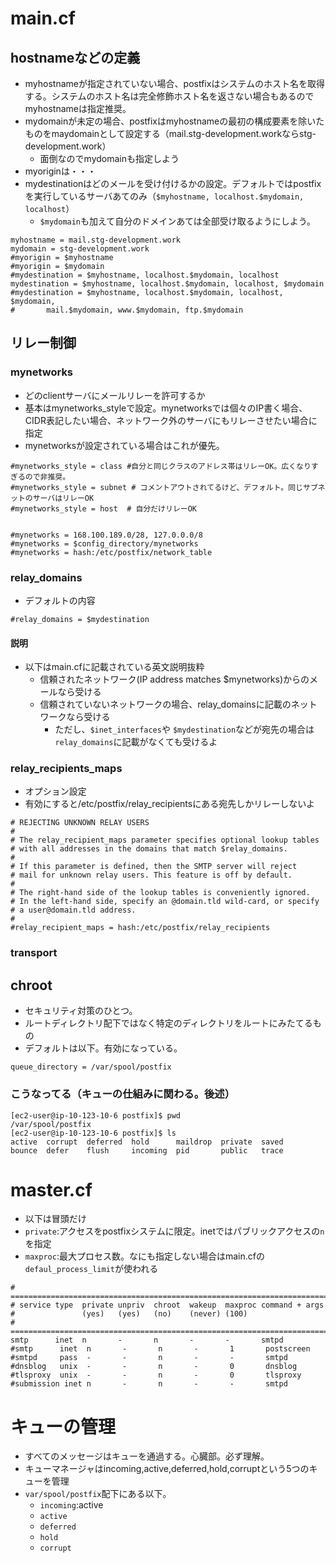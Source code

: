 # main.cf
## hostnameなどの定義
- myhostnameが指定されていない場合、postfixはシステムのホスト名を取得する。システムのホスト名は完全修飾ホスト名を返さない場合もあるのでmyhostnameは指定推奨。
- mydomainが未定の場合、postfixはmyhostnameの最初の構成要素を除いたものをmaydomainとして設定する（mail.stg-development.workならstg-development.work）
  - 面倒なのでmydomainも指定しよう
- myoriginは・・・
- mydestinationはどのメールを受け付けるかの設定。デフォルトではpostfixを実行しているサーバあてのみ（`$myhostname, localhost.$mydomain, localhost`）
  - `$mydomain`も加えて自分のドメインあては全部受け取るようにしよう。
```
myhostname = mail.stg-development.work
mydomain = stg-development.work
#myorigin = $myhostname
#myorigin = $mydomain
#mydestination = $myhostname, localhost.$mydomain, localhost
mydestination = $myhostname, localhost.$mydomain, localhost, $mydomain
#mydestination = $myhostname, localhost.$mydomain, localhost, $mydomain,
#       mail.$mydomain, www.$mydomain, ftp.$mydomain
```

## リレー制御
### mynetworks
- どのclientサーバにメールリレーを許可するか
- 基本はmynetworks_styleで設定。mynetworksでは個々のIP書く場合、CIDR表記したい場合、ネットワーク外のサーバにもリレーさせたい場合に指定
- mynetworksが設定されている場合はこれが優先。
```
#mynetworks_style = class #自分と同じクラスのアドレス帯はリレーOK。広くなりすぎるので非推奨。
#mynetworks_style = subnet # コメントアウトされてるけど、デフォルト。同じサブネットのサーバはリレーOK
#mynetworks_style = host  # 自分だけリレーOK


#mynetworks = 168.100.189.0/28, 127.0.0.0/8
#mynetworks = $config_directory/mynetworks
#mynetworks = hash:/etc/postfix/network_table
```

### relay_domains
- デフォルトの内容
```
#relay_domains = $mydestination
```
#### 説明
- 以下はmain.cfに記載されている英文説明抜粋
  - 信頼されたネットワーク(IP address matches $mynetworks)からのメールなら受ける
  - 信頼されていないネットワークの場合、relay_domainsに記載のネットワークなら受ける
    - ただし、`$inet_interfaces`や `$mydestination`などが宛先の場合は`relay_domains`に記載がなくても受けるよ

### relay_recipients_maps
- オプション設定
- 有効にすると/etc/postfix/relay_recipientsにある宛先しかリレーしないよ
```
# REJECTING UNKNOWN RELAY USERS
#
# The relay_recipient_maps parameter specifies optional lookup tables
# with all addresses in the domains that match $relay_domains.
#
# If this parameter is defined, then the SMTP server will reject
# mail for unknown relay users. This feature is off by default.
#
# The right-hand side of the lookup tables is conveniently ignored.
# In the left-hand side, specify an @domain.tld wild-card, or specify
# a user@domain.tld address.
#
#relay_recipient_maps = hash:/etc/postfix/relay_recipients
```

### transport

## chroot
- セキュリティ対策のひとつ。
- ルートディレクトリ配下ではなく特定のディレクトリをルートにみたてるもの
- デフォルトは以下。有効になっている。
```
queue_directory = /var/spool/postfix
```

### こうなってる（キューの仕組みに関わる。後述）
```
[ec2-user@ip-10-123-10-6 postfix]$ pwd
/var/spool/postfix
[ec2-user@ip-10-123-10-6 postfix]$ ls
active  corrupt  deferred  hold      maildrop  private  saved
bounce  defer    flush     incoming  pid       public   trace
```

# master.cf
- 以下は冒頭だけ
- `private`:アクセスをpostfixシステムに限定。inetではパブリックアクセスの`n`を指定
- `maxproc`:最大プロセス数。なにも指定しない場合はmain.cfの`defaul_process_limit`が使われる
```
# ==========================================================================
# service type  private unpriv  chroot  wakeup  maxproc command + args
#               (yes)   (yes)   (no)    (never) (100)
# ==========================================================================
smtp      inet  n       -       n       -       -       smtpd
#smtp      inet  n       -       n       -       1       postscreen
#smtpd     pass  -       -       n       -       -       smtpd
#dnsblog   unix  -       -       n       -       0       dnsblog
#tlsproxy  unix  -       -       n       -       0       tlsproxy
#submission inet n       -       n       -       -       smtpd
```

# キューの管理
- すべてのメッセージはキューを通過する。心臓部。必ず理解。
- キューマネージャはincoming,active,deferred,hold,corruptという5つのキューを管理
- `var/spool/postfix`配下にある以下。
  - `incoming`:active
  - `active`
  - `deferred`
  - `hold`
  - `corrupt`




